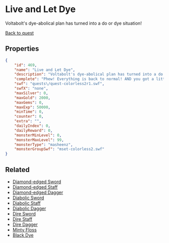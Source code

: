 # Live and Let Dye

Voltabolt's dye-abolical plan has turned into a do or dye situation!

[Back to quest](../quests.md)

## Properties

```json
{
    "id": 469,
    "name": "Live and Let Dye",
    "description": "Voltabolt's dye-abolical plan has turned into a do or dye situation!",
    "complete": "Phew! Everything is back to normal! AND you got a little Rummage monster as a pet!",
    "swf": "quests\/quest-colorless2r1.swf",
    "swfX": "none",
    "maxSilver": 0,
    "maxGold": 2000,
    "maxGems": 0,
    "maxExp": 50000,
    "minTime": 0,
    "counter": 0,
    "extra": "",
    "dailyIndex": 0,
    "dailyReward": 0,
    "monsterMinLevel": 0,
    "monsterMaxLevel": 99,
    "monsterType": "masheenz",
    "monsterGroupSwf": "mset-colorless2.swf"
}
```

## Related

- [Diamond-edged Sword](../items/2699-diamond-edged-sword.md)
- [Diamond-edged Staff](../items/2700-diamond-edged-staff.md)
- [Diamond-edged Dagger](../items/2701-diamond-edged-dagger.md)
- [Diabolic Sword](../items/2702-diabolic-sword.md)
- [Diabolic Staff](../items/2703-diabolic-staff.md)
- [Diabolic Dagger](../items/2704-diabolic-dagger.md)
- [Dire Sword](../items/2705-dire-sword.md)
- [Dire Staff](../items/2706-dire-staff.md)
- [Dire Dagger](../items/2707-dire-dagger.md)
- [Minty Floss](../items/2712-minty-floss.md)
- [Black Dye](../items/2713-black-dye.md)

